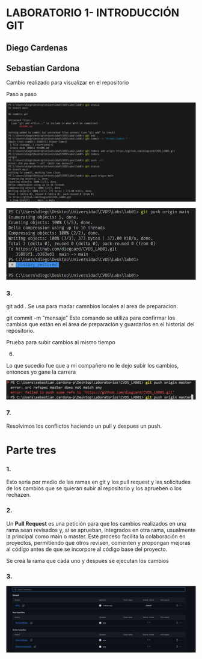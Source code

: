 # LABORATORIO 1- INTRODUCCIÓN GIT

## Diego Cardenas
## Sebastian Cardona

Cambio realizado para visualizar en el repositorio

Paso a paso

![alt text](image.png)

![alt text](image-1.png)

### 3.

git add .
Se usa para madar camnbios locales al area de preparacion.

git commit -m "mensaje"
Este comando se utiliza para confirmar los cambios que están en el área de preparación y guardarlos en el historial del repositorio.

Prueba para subir cambios al mismo tiempo

6.


Lo que sucedio fue que a mi compañero no le dejo subir los cambios, entonces yo gane la carrera 

![alt text](image-2.png)

### 7.

Resolvimos los conflictos haciendo un pull y despues un push.

# Parte tres

### 1.

Esto seria por medio de las ramas en git y los pull request y las solicitudes de los cambios que se quieran subir al repositorio y los aprueben o los rechazen.

### 2.

Un <Strong>Pull Request</Strong> es una petición para que los cambios realizados en una rama sean revisados y, si se aprueban, integrados en otra rama, usualmente la principal como main o master. Este proceso facilita la colaboración en proyectos, permitiendo que otros revisen, comenten y propongan mejoras al código antes de que se incorpore al código base del proyecto.

Se crea la rama que cada uno y despues se ejecutan los cambios

### 3.

![alt text](image-3.png)